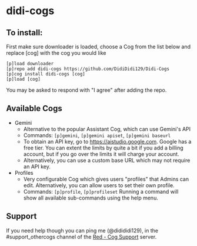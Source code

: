 # didi-cogs
## To install:
First make sure downloader is loaded, choose a Cog from the list below and replace [cog] with the cog you would like
```
[p]load downloader
[p]repo add didi-cogs https://github.com/DidiDidi129/Didi-Cogs
[p]cog install didi-cogs [cog]
[p]load [cog]
```
You may be asked to respond with "I agree" after adding the repo.

## Available Cogs
- Gemini
    - Alternative to the popular Assistant Cog, which can use Gemini's API
    - Commands: `[p]gemini`, `[p]gemini apiset`, `[p]gemini baseurl`
    - To obtain an API key, go to https://aistudio.google.com. Google has a free tier. You can extent the limits by quite a bit if you add a billing account, but if you go over the limits it will charge your account.
    - Alternatively, you can use a custom base URL which may not require an API key.
- Profiles
    - Very configurable Cog which gives users "profiles" that Admins can edit. Alternatively, you can allow users to set their own profile.
    - Commands: `[p]profile`, `[p]profileset`
Running a command will show all available sub-commands using the help menu.
## Support
If you need help though you can ping me (@didididi129), in the #support_othercogs channel of the [Red - Cog Support](https://discord.gg/red-cog-support-240154543684321280) server.
